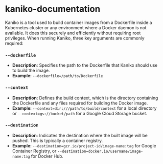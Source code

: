 # kaniko-documentation
Kaniko is a tool used to build container images from a Dockerfile inside a Kubernetes cluster or any environment where a Docker daemon is not available. It does this securely and efficiently without requiring root privileges. When running Kaniko, three key arguments are commonly required:

### `--dockerfile`

- **Description**: Specifies the path to the Dockerfile that Kaniko should use to build the image.
- **Example**: `--dockerfile=/path/to/Dockerfile`

### `--context`

- **Description**: Defines the build context, which is the directory containing the Dockerfile and any files required for building the Docker image.
- **Example**: `--context=dir:///path/to/build/context` for a local directory or `--context=gs://bucket/path` for a Google Cloud Storage bucket.

### `--destination`

- **Description**: Indicates the destination where the built image will be pushed. This is typically a container registry.
- **Example**: `--destination=gcr.io/project-id/image-name:tag` for Google Container Registry, or `--destination=docker.io/username/image-name:tag` for Docker Hub.
